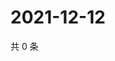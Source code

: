 # 2021-12-12

共 0 条

<!-- BEGIN WEIBO -->
<!-- 最后更新时间 Sun Dec 12 2021 01:10:03 GMT+0800 (China Standard Time) -->

<!-- END WEIBO -->
